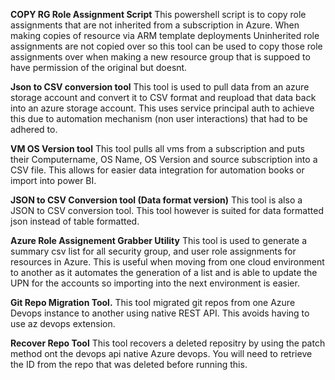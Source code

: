 **COPY RG Role Assignment Script**
This powershell script is to copy role assignments that are not inherited from a subscription in Azure. 
When making copies of resource via ARM template deployments Uninherited role assignments are not copied over so this tool can be used to copy those role assignments over when making a new resource group that is suppoed to have permission of the original but doesnt. 


**Json to  CSV conversion tool**
This tool is used to pull data from an azure storage account and convert it to CSV format and reupload that data back into an azure storage account. This uses service principal auth to achieve this due to automation mechanism (non user interactions) that had to be adhered to.

**VM OS Version tool**
This tool pulls all vms from a subscription and puts their Computername, OS Name, OS Version and source subscription into a CSV file. This allows for easier data integration for automation books or import into power BI.

**JSON to CSV Conversion tool (Data format version)**
This tool is also a JSON to CSV conversion tool. This tool however is suited for data formatted json instead of table formatted.

**Azure Role Assignement Grabber Utility**
This tool is used to generate a summary csv list for all security group, and user role assignments for resources in Azure. This is useful when moving from one cloud environment to another as it automates the generation of a list and is able to update the UPN for the accounts so importing into the next environment is easier. 

**Git Repo Migration Tool.**
This tool migrated git repos from one Azure Devops instance to another using native REST API. This avoids having to use az devops extension. 

**Recover Repo Tool**
This tool recovers a deleted repositry by using the patch method ont the devops api native Azure devops. You will need to retrieve the ID from the repo that was deleted before running this. 

